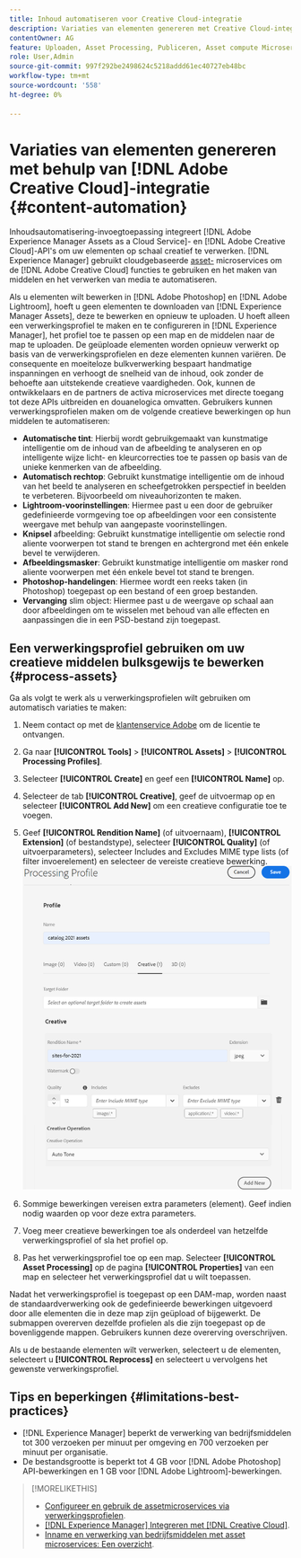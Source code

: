 ```yaml
---
title: Inhoud automatiseren voor Creative Cloud-integratie
description: Variaties van elementen genereren met Creative Cloud-integratie
contentOwner: AG
feature: Uploaden, Asset Processing, Publiceren, Asset compute Microservices, Workflow
role: User,Admin
source-git-commit: 997f292be2498624c5218addd61ec40727eb48bc
workflow-type: tm+mt
source-wordcount: '558'
ht-degree: 0%

---
```



# Variaties van elementen genereren met behulp van [!DNL Adobe Creative Cloud]-integratie {#content-automation}

Inhoudsautomatisering-invoegtoepassing integreert [!DNL Adobe Experience Manager Assets as a Cloud Service]- en [!DNL Adobe Creative Cloud]-API&#39;s om uw elementen op schaal creatief te verwerken. [!DNL Experience Manager] gebruikt cloudgebaseerde  [asset-](/help/assets/asset-microservices-overview.md) microservices om de  [!DNL Adobe Creative Cloud] functies te gebruiken en het maken van middelen en het verwerken van media te automatiseren.

Als u elementen wilt bewerken in [!DNL Adobe Photoshop] en [!DNL Adobe Lightroom], hoeft u geen elementen te downloaden van [!DNL Experience Manager Assets], deze te bewerken en opnieuw te uploaden. U hoeft alleen een verwerkingsprofiel te maken en te configureren in [!DNL Experience Manager], het profiel toe te passen op een map en de middelen naar de map te uploaden. De geüploade elementen worden opnieuw verwerkt op basis van de verwerkingsprofielen en deze elementen kunnen variëren. De consequente en moeiteloze bulkverwerking bespaart handmatige inspanningen en verhoogt de snelheid van de inhoud, ook zonder de behoefte aan uitstekende creatieve vaardigheden. Ook, kunnen de ontwikkelaars en de partners de activa microservices met directe toegang tot deze APIs uitbreiden en douanelogica omvatten.
Gebruikers kunnen verwerkingsprofielen maken om de volgende creatieve bewerkingen op hun middelen te automatiseren:

* **Automatische tint**: Hierbij wordt gebruikgemaakt van kunstmatige intelligentie om de inhoud van de afbeelding te analyseren en op intelligente wijze licht- en kleurcorrecties toe te passen op basis van de unieke kenmerken van de afbeelding.
* **Automatisch rechtop**: Gebruikt kunstmatige intelligentie om de inhoud van het beeld te analyseren en scheefgetrokken perspectief in beelden te verbeteren. Bijvoorbeeld om niveauhorizonten te maken.
* **Lightroom-voorinstellingen**: Hiermee past u een door de gebruiker gedefinieerde vormgeving toe op afbeeldingen voor een consistente weergave met behulp van aangepaste voorinstellingen.
* **Knipsel** afbeelding: Gebruikt kunstmatige intelligentie om selectie rond aliente voorwerpen tot stand te brengen en achtergrond met één enkele bevel te verwijderen.
* **Afbeeldingsmasker**: Gebruikt kunstmatige intelligentie om masker rond aliente voorwerpen met één enkele bevel tot stand te brengen.
* **Photoshop-handelingen**: Hiermee wordt een reeks taken (in Photoshop) toegepast op een bestand of een groep bestanden.
* **Vervanging** slim object: Hiermee past u de weergave op schaal aan door afbeeldingen om te wisselen met behoud van alle effecten en aanpassingen die in een PSD-bestand zijn toegepast.

## Een verwerkingsprofiel gebruiken om uw creatieve middelen bulksgewijs te bewerken {#process-assets}

Ga als volgt te werk als u verwerkingsprofielen wilt gebruiken om automatisch variaties te maken:

1. Neem contact op met de [klantenservice Adobe](https://experienceleague.adobe.com/#support) om de licentie te ontvangen.

1. Ga naar **[!UICONTROL Tools]** > **[!UICONTROL Assets]** > **[!UICONTROL Processing Profiles]**.

1. Selecteer **[!UICONTROL Create]** en geef een **[!UICONTROL Name]** op.

1. Selecteer de tab **[!UICONTROL Creative]**, geef de uitvoermap op en selecteer **[!UICONTROL Add New]** om een creatieve configuratie toe te voegen.

1. Geef **[!UICONTROL Rendition Name]** (of uitvoernaam), **[!UICONTROL Extension]** (of bestandstype), selecteer **[!UICONTROL Quality]** (of uitvoerparameters), selecteer Includes and Excludes MIME type lists (of filter invoerelement) en selecteer de vereiste creatieve bewerking.
   ![tabblad Creatief in verwerkingsprofiel](assets/creative-processing-profile.png)

1. Sommige bewerkingen vereisen extra parameters (element). Geef indien nodig waarden op voor deze extra parameters.

1. Voeg meer creatieve bewerkingen toe als onderdeel van hetzelfde verwerkingsprofiel of sla het profiel op.

1. Pas het verwerkingsprofiel toe op een map. Selecteer **[!UICONTROL Asset Processing]** op de pagina **[!UICONTROL Properties]** van een map en selecteer het verwerkingsprofiel dat u wilt toepassen.

Nadat het verwerkingsprofiel is toegepast op een DAM-map, worden naast de standaardverwerking ook de gedefinieerde bewerkingen uitgevoerd door alle elementen die in deze map zijn geüpload of bijgewerkt. De submappen overerven dezelfde profielen als die zijn toegepast op de bovenliggende mappen. Gebruikers kunnen deze overerving overschrijven.

Als u de bestaande elementen wilt verwerken, selecteert u de elementen, selecteert u **[!UICONTROL Reprocess]** en selecteert u vervolgens het gewenste verwerkingsprofiel.

## Tips en beperkingen {#limitations-best-practices}

* [!DNL Experience Manager] beperkt de verwerking van bedrijfsmiddelen tot 300 verzoeken per minuut per omgeving en 700 verzoeken per minuut per organisatie.
* De bestandsgrootte is beperkt tot 4 GB voor [!DNL Adobe Photoshop] API-bewerkingen en 1 GB voor [!DNL Adobe Lightroom]-bewerkingen.

>[!MORELIKETHIS]
>
>* [Configureer en gebruik de assetmicroservices via verwerkingsprofielen](/help/assets/asset-microservices-configure-and-use.md).
>* [ [!DNL Experience Manager] Integreren met [!DNL Creative Cloud]](/help/assets/aem-cc-integration-best-practices.md).
>* [Inname en verwerking van bedrijfsmiddelen met asset microservices: Een overzicht](/help/assets/asset-microservices-overview.md).

